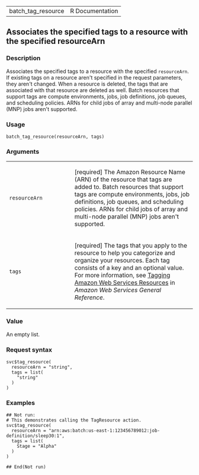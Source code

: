 <table style="width: 100%;">
<tbody>
<tr class="odd">
<td>batch_tag_resource</td>
<td style="text-align: right;">R Documentation</td>
</tr>
</tbody>
</table>

## Associates the specified tags to a resource with the specified resourceArn

### Description

Associates the specified tags to a resource with the specified
`resourceArn`. If existing tags on a resource aren't specified in the
request parameters, they aren't changed. When a resource is deleted, the
tags that are associated with that resource are deleted as well. Batch
resources that support tags are compute environments, jobs, job
definitions, job queues, and scheduling policies. ARNs for child jobs of
array and multi-node parallel (MNP) jobs aren't supported.

### Usage

    batch_tag_resource(resourceArn, tags)

### Arguments

<table>
<colgroup>
<col style="width: 35%" />
<col style="width: 65%" />
</colgroup>
<tbody>
<tr class="odd">
<td><code id="batch_tag_resource_:_resourceArn">resourceArn</code></td>
<td><p>[required] The Amazon Resource Name (ARN) of the resource that
tags are added to. Batch resources that support tags are compute
environments, jobs, job definitions, job queues, and scheduling
policies. ARNs for child jobs of array and multi-node parallel (MNP)
jobs aren't supported.</p></td>
</tr>
<tr class="even">
<td><code id="batch_tag_resource_:_tags">tags</code></td>
<td><p>[required] The tags that you apply to the resource to help you
categorize and organize your resources. Each tag consists of a key and
an optional value. For more information, see <a
href="https://docs.aws.amazon.com/tag-editor/latest/userguide/tagging.html">Tagging
Amazon Web Services Resources</a> in <em>Amazon Web Services General
Reference</em>.</p></td>
</tr>
</tbody>
</table>

### Value

An empty list.

### Request syntax

    svc$tag_resource(
      resourceArn = "string",
      tags = list(
        "string"
      )
    )

### Examples

    ## Not run: 
    # This demonstrates calling the TagResource action.
    svc$tag_resource(
      resourceArn = "arn:aws:batch:us-east-1:123456789012:job-definition/sleep30:1",
      tags = list(
        Stage = "Alpha"
      )
    )

    ## End(Not run)
